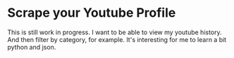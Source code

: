 # Scrape your Youtube Profile

This is still work in progress. I want to be able to view my youtube history. And then filter by category, for example. It's interesting for me to learn a bit python and json. 
